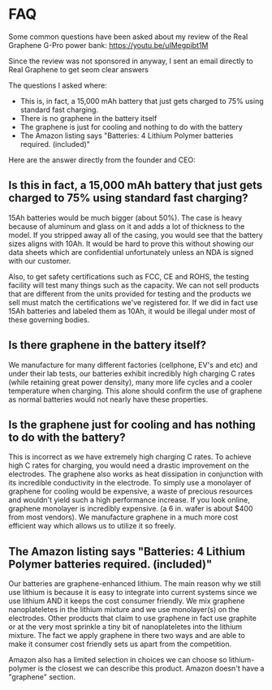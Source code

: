 # FAQ
Some common questions have been asked about my review of the Real Graphene G-Pro power bank: https://youtu.be/uIMegpibt1M

Since the review was not sponsored in anyway, I sent an email directly to Real Graphene to get seom clear answers

The questions I asked where:

- This is, in fact, a 15,000 mAh battery that just gets charged to 75% using standard fast charging.
- There is no graphene in the battery itself
- The graphene is just for cooling and nothing to do with the battery
- The Amazon listing says "Batteries: 4 Lithium Polymer batteries required. (included)"

Here are the answer directly from the founder and CEO:

## Is this in fact, a 15,000 mAh battery that just gets charged to 75% using standard fast charging? 
15Ah batteries would be much bigger (about 50%). The case is heavy because of aluminum and glass on it and adds a lot of thickness to the model. If you stripped away all of the casing, you would see that the battery sizes aligns with 10Ah. It would be hard to prove this without showing our data sheets which are confidential unfortunately unless an NDA is signed with our customer.

Also, to get safety certifications such as FCC, CE and ROHS, the testing facility will test many things such as the capacity. We can not sell products that are different from the units provided for testing and the products we sell must match the certifications we've registered for. If we did in fact use 15Ah batteries and labeled them as 10Ah, it would be illegal under most of these governing bodies.

## Is there graphene in the battery itself?
We manufacture for many different factories (cellphone, EV's and etc) and under their lab tests, our batteries exhibit incredibly high charging C rates (while retaining great power density), many more life cycles and a cooler temperature when charging. This alone should confirm the use of graphene as normal batteries would not nearly have these properties.

## Is the graphene just for cooling and has nothing to do with the battery?
This is incorrect as we have extremely high charging C rates. To achieve high C rates for charging, you would need a drastic improvement on the electrodes. The graphene also works as heat dissipation in conjunction with its incredible conductivity in the electrode. To simply use a monolayer of graphene for cooling would be expensive, a waste of precious resources and wouldn't yield such a high performance increase. If you look online, graphene monolayer is incredibly expensive. (a 6 in. wafer is about $400 from most vendors). We manufacture graphene in a much more cost efficient way which allows us to utilize it so freely.

## The Amazon listing says "Batteries: 4 Lithium Polymer batteries required. (included)"
Our batteries are graphene-enhanced lithium. The main reason why we still use lithium is because it is easy to integrate into current systems since we use lithium AND it keeps the cost consumer friendly. We mix graphene nanoplateletes in the lithium mixture and we use monolayer(s) on the electrodes. Other products that claim to use graphene in fact use graphite or at the very most sprinkle a tiny bit of nanoplateletes into the lithium mixture. The fact we apply graphene in there two ways and are able to make it consumer cost friendly sets us apart from the competition.

Amazon also has a limited selection in choices we can choose so lithium-polymer is the closest we can describe this product. Amazon doesn't have a "graphene" section.
